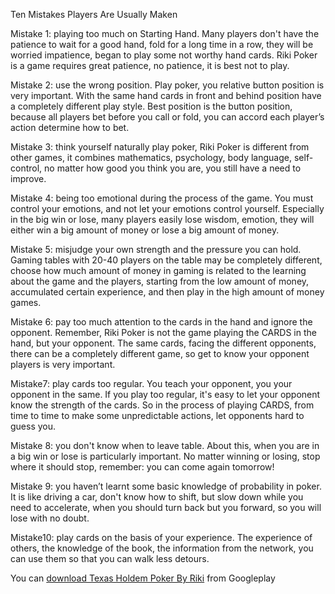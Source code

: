 Ten Mistakes Players Are Usually Maken

Mistake 1: playing too much on Starting Hand. Many players don't have the patience to wait for a good hand, fold for a long time in a row, they will be worried impatience, began to play some not worthy hand cards. Riki Poker is a game requires great patience, no patience, it is best not to play.
	
Mistake 2: use the wrong position. Play poker, you relative button position is very important. With the same hand cards in front and behind position have a completely different play style. Best position is the button position, because all players bet before you call or fold, you can accord each player’s action determine how to bet.

Mistake 3: think yourself naturally play poker, Riki Poker is different from other games, it combines mathematics, psychology, body language, self-control, no matter how good you think you are, you still have a need to improve.

Mistake 4: being too emotional during the process of the game. You must control your emotions, and not let your emotions control yourself. Especially in the big win or lose, many players easily lose wisdom, emotion, they will either win a big amount of money or lose a big amount of money.

Mistake 5: misjudge your own strength and the pressure you can hold. Gaming tables with 20-40 players on the table may be completely different, choose how much amount of money in gaming is related to the learning about the game and the players, starting from the low amount of money, accumulated certain experience, and then play in the high amount of money games.

Mistake 6: pay too much attention to the cards in the hand and ignore the opponent. Remember, Riki Poker is not the game playing the CARDS in the hand, but your opponent. The same cards, facing the different opponents, there can be a completely different game, so get to know your opponent players is very important.

Mistake7: play cards too regular. You teach your opponent, you your opponent in the same. If you play too regular, it's easy to let your opponent know the strength of the cards. So in the process of playing CARDS, from time to time to make some unpredictable actions, let opponents hard to guess you.

Mistake 8: you don't know when to leave table. About this, when you are in a big win or lose is particularly important. No matter winning or losing, stop where it should stop, remember: you can come again tomorrow!

Mistake 9: you haven’t learnt some basic knowledge of probability in poker. It is like driving a car, don't know how to shift, but slow down while you need to accelerate, when you should turn back but you forward, so you will lose with no doubt.

Mistake10: play cards on the basis of your experience. The experience of others, the knowledge of the book, the information from the network, you can use them so that you can walk less detours.


You can <a href="https://play.google.com/store/apps/details?id=com.riki.RikiPoker">download Texas Holdem Poker By Riki</a> from Googleplay
